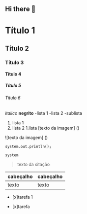 ## Hi there 👋
# Título 1
## Título 2
### Título 3
#### Título 4
##### Título 5
###### Título 6
_italico_
**negrito**
-lista 1 
-lista 2
 -sublista
 1. lista 1
 2. lista 2
    1.lista
 [texto da imagem] ()

![texto da imagem] ()


`system.out.println();`

```system```

> texto da sitação



| cabeçalho    |    cabeçalho     |
|--------------|------------------|
| texto        |      texto       |

- [x]tarefa 1 <br>

- [x]tarefa
<!--
**adrianejanainadidi/adrianejanainadidi** is a ✨ _special_ ✨ repository because its `README.md` (this file) appears on your GitHub profile.

Here are some ideas to get you started:

- 🔭 I’m currently working on ...
- 🌱 I’m currently learning ...
- 👯 I’m looking to collaborate on ...
- 🤔 I’m looking for help with ...
- 💬 Ask me about ...
- 📫 How to reach me: ...
- 😄 Pronouns: ...
- ⚡ Fun fact: ...
-->
